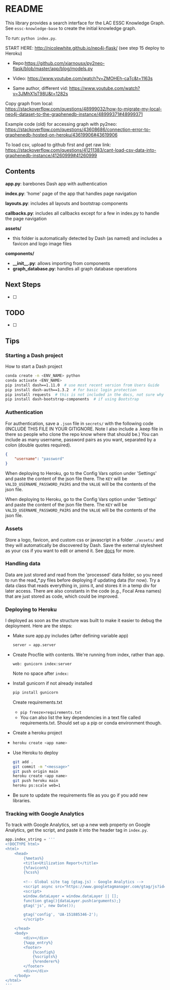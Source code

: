 # README

This library provides a search interface for the LAC ESSC Knowledge Graph. See `essc-knowledge-base` to create the initial knowledge graph. 

To run: `python index.py`.

START HERE: http://nicolewhite.github.io/neo4j-flask/ (see step 15 deploy to Heroku)

* Repo:https://github.com/xiarnousx/py2neo-flask/blob/master/app/blog/models.py
* Video: https://www.youtube.com/watch?v=ZMOHEh-caTc&t=1163s

* Same author, different vid: https://www.youtube.com/watch?v=3JMhX1sT98U&t=1282s

Copy graph from local: https://stackoverflow.com/questions/48999032/how-to-migrate-my-local-neo4j-dataset-to-the-graphenedb-instance/48999371#48999371

Example code (old) for accessing graph with py2neo: https://stackoverflow.com/questions/43608686/connection-error-to-graphenedb-hosted-on-heroku/43619906#43619906

To load csv, upload to github first and get raw link: https://stackoverflow.com/questions/41211383/cant-load-csv-data-into-graphenedb-instance/41260999#41260999

## Contents

**app.py**: barebones Dash app with authentication

**index.py**: 'home' page of the app that handles page navigation

**layouts.py**: includes all layouts and bootstrap components

**callbacks.py**: includes all callbacks except for a few in index.py to handle the page navigation

**assets/**

* this folder is automatically detected by Dash (as named) and includes a favicon and logo image files

**components/**

* **\_\_init\_\_.py**: allows importing from components
* **graph_database.py**: handles all graph database operations

## Next Steps

- [ ] 

## TODO

- [ ] 

## Tips

### Starting a Dash project

How to start a Dash project

```bash
conda create -n <ENV_NAME> python
conda activate <ENV_NAME>
pip install dash==1.11.0  # use most recent version from Users Guide
pip install dash-auth==1.3.2  # for basic login protection
pip install requests  # this is not included in the docs, not sure why it isn't installed as a dependency, but it is needed
pip install dash-bootstrap-components  # if using Bootstrap
```
### Authentication
For authentication, save a `.json` file in `secrets/` with the following code (INCLUDE THIS FILE IN YOUR GITIGNORE. Note I also include a .keep file in there so people who clone the repo know where that should be.) You can include as many username, password pairs as you want, separated by a colon (double quotes required).

```json
{
    "username": "password"
}
```

When deploying to Heroku, go to the Config Vars option under 'Settings' and paste the content of the json file there. The `KEY` will be `VALID_USERNAME_PASSWORD_PAIRS` and the `VALUE` will be the contents of the json file.

When deploying to Heroku, go to the Config Vars option under 'Settings' and paste the content of the json file there. The `KEY` will be `VALID_USERNAME_PASSWORD_PAIRS` and the `VALUE` will be the contents of the json file.

### Assets

Store a logo, favicon, and custom css or javascript in a folder `./assets/` and they will automatically be discovered by Dash. Save the external stylesheet as your css if you want to edit or amend it. See [docs](https://dash.plotly.com/external-resources) for more. 

### Handling data

Data are just stored and read from the 'processed' data folder, so you need to run the read_*.py files before deploying if updating data (for now). Try a data class that reads everything in, joins it, and stores it in a temp div for later access. There are also constants in the code (e.g., Focal Area names) that are just stored as code, which could be improved.

### Deploying to Heroku

I deployed as soon as the structure was built to make it easier to debug the deployment. Here are the steps:

* Make sure app.py includes (after defining variable app)

  ```python
  server = app.server
  ```

* Create Procfile with contents. We're running from index, rather than app.

  ```
  web: gunicorn index:server
  ```

  Note no space after `index:`

* Install gunicorn if not already installed

  ```bash
  pip install gunicorn
  ```

  Create requirements.txt

  * `pip freeze>requirements.txt`
  * You can also list the key dependencies in a text file called requirements.txt. Should set up a pip or conda environment though.

* Create a heroku project

* ```bash
  heroku create <app name>
  ```

* Use Heroku to deploy

  ```bash
  git add .
  git commit -m "<message>"
  git push origin main
  heroku create <app name>
  git push heroku main
  heroku ps:scale web=1
  ```

* Be sure to update the requirements file as you go if you add new libraries.

### Tracking with Google Analytics

To track with Google Analytics, set up a new web property on Google Analytics, get the script, and paste it into the header tag in `index.py`.

```python
app.index_string = '''
<!DOCTYPE html>
<html>
    <head>
        {%metas%}
        <title>Utilization Report</title>
        {%favicon%}
        {%css%}
        
        <!-- Global site tag (gtag.js) - Google Analytics -->
        <script async src="https://www.googletagmanager.com/gtag/js?id=UA-151885346-2"></script>
        <script>
        window.dataLayer = window.dataLayer || [];
        function gtag(){dataLayer.push(arguments);}
        gtag('js', new Date());

        gtag('config', 'UA-151885346-2');
        </script>

    </head>
    <body>
        <div></div>
        {%app_entry%}
        <footer>
            {%config%}
            {%scripts%}
            {%renderer%}
        </footer>
        <div></div>
    </body>
</html>
'''
```




